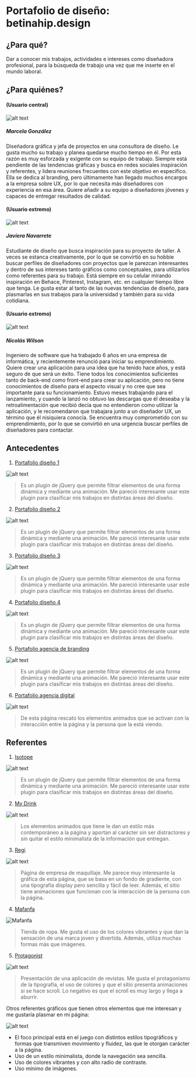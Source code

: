 # Portafolio de diseño: betinahip.design

## **¿Para qué?**

Dar a conocer mis trabajos, actividades e intereses como diseñadora profesional, para la búsqueda de trabajo una vez que me inserte en el mundo laboral.

## **¿Para quiénes?**  

#### (Usuario central)

![alt text](/imagenes-14/usuario-3.jpg)

##### Marcela González

Diseñadora gráfica y jefa de proyectos en una consultora de diseño. Le gusta mucho su trabajo y planea quedarse mucho tiempo en él. Por esta razón es muy esforzada y exigente con su equipo de trabajo. Siempre está pendiente de las tendencias gráficas y busca en redes sociales inspiración y referentes, y lidera reuniones frecuentes con este objetivo en específico. Ella se dedica al branding, pero últimamente han llegado muchos encargos a la empresa sobre UX, por lo que necesita más diseñadores con experiencia en esa área. Quiere añadir a su equipo a diseñadores jóvenes y capaces de entregar resultados de calidad.

#### (Usuario extremo)

![alt text](/imagenes-14/usuario-1.jpg)

##### Javiera Navarrete

Estudiante de diseño que busca inspiración para su proyecto de taller. A veces se estanca creativamente, por lo que se convirtió en su hobbie buscar perfiles de diseñadores con proyectos que le parezcan interesantes y dentro de sus intereses tanto gráficos como conceptuales, para utilizarlos como referentes para su trabajo. Está siempre en su celular mirando inspiración en Behace, Pinterest, Instagram, etc. en cualquier tiempo libre que tenga. Le gusta estar al tanto de las nuevas tendencias de diseño, para plasmarlas en sus trabajos para la universidad y también para su vida cotidiana. 

#### (Usuario extremo)

![alt text](/imagenes-14/usuario-2.jpg)
##### Nicolás Wilson

Ingeniero de software que ha trabajado 6 años en una empresa de informática, y recientemente renunció para iniciar su emprendimiento. Quiere crear una aplicación para una idea que ha tenido hace años, y está seguro de que será un éxito. Tiene todos los conocimientos suficientes tanto de back-end como front-end para crear su aplicación, pero no tiene conocimientos de diseño para el aspecto visual y no cree que sea importante para su funcionamiento. Estuvo meses trabajando para el lanzamiento, y cuando la lanzó no obtuvo las descargas que él deseaba y la retroalimentación que recibió decía que no entendieron como utilizar la aplicación, y le recomendaron que trabajara junto a un diseñador UX, un término que él nisiquiera conocía. Se encuentra muy comprometido con su emprendimiento, por lo que se convirtió en una urgencia buscar perfiles de diseñadores para contactar.


## **Antecedentes** 

1. [Portafolio diseño 1](http://allancoutachot.fr/)

![alt text](/imagenes-14/p1.png)
> Es un plugin de jQuery que permite filtrar elementos de una forma dinámica y mediante una animación. Me pareció interesante usar este plugin para clasificar mis trabajos en distintas áreas del diseño.

2. [Portafolio diseño 2](https://www.anandupender.com/)

![alt text](/imagenes-14/p2.png)
> Es un plugin de jQuery que permite filtrar elementos de una forma dinámica y mediante una animación. Me pareció interesante usar este plugin para clasificar mis trabajos en distintas áreas del diseño.

3. [Portafolio diseño 3](https://ztandesign.com/)

![alt text](/imagenes-14/p3.png)
> Es un plugin de jQuery que permite filtrar elementos de una forma dinámica y mediante una animación. Me pareció interesante usar este plugin para clasificar mis trabajos en distintas áreas del diseño.

4. [Portafolio diseño 4](https://www.alexandermorris.co/)

![alt text](/imagenes-14/p4.png)
> Es un plugin de jQuery que permite filtrar elementos de una forma dinámica y mediante una animación. Me pareció interesante usar este plugin para clasificar mis trabajos en distintas áreas del diseño.

5. [Portafolio agencia de branding](https://studioouam.com/en)

![alt text](/imagenes-14/p5.png)
> Es un plugin de jQuery que permite filtrar elementos de una forma dinámica y mediante una animación. Me pareció interesante usar este plugin para clasificar mis trabajos en distintas áreas del diseño.
> 
6. [Portafolio agencia digital](https://www.agencekali.fr/)

![alt text](/imagenes-14/p6.png)
> De esta página rescato los elementos animados que se activan con la interacción entre la página y la persona que la está viendo. 


## **Referentes**

1. [Isotope](https://isotope.metafizzy.co/)

![alt text](/imagenes-14/isotope.png)
> Es un plugin de jQuery que permite filtrar elementos de una forma dinámica y mediante una animación. Me pareció interesante usar este plugin para clasificar mis trabajos en distintas áreas del diseño.

2. [My Drink](https://www.my-drink.ch/)

![alt text](/imagenes-14/mydrink.png)
> Los elementos animados que tiene le dan un estilo más contemporáneo a la página y aportan al carácter sin ser distractores y sin quitar el estilo minimalista de la información que entregan.

3. [Regi](https://regi.it/)

![alt text](/imagenes-14/regi.png)
> Página de empresa de maquillaje. Me parece muy interesante la gráfica de esta página, que se basa en un fondo de gradiente, con una tipografía display pero sencilla y fácil de leer. Además, el sitio tiene animaciones que funcionan con la interacción de la persona con la página. 

4. [Mafanfa](https://mafanfa.com/)

![Mafanfa](/imagenes-14/mafanfa.png)
> Tienda de ropa. Me gusta el uso de los colores vibrantes y que dan la sensación de una marca joven y divertida. Además, utiliza muchas formas más que imágenes.

5. [Protagonist](https://www.protagonist.app/#/)

![alt text](/imagenes-14/protagonist.png)
> Presentación de una aplicación de revistas. Me gusta el protagonismo de la tipografía, el uso de colores y que el sitio presenta animaciones si se hace scroll. Lo negativo es que el scroll es muy largo y llega a aburrir.

Otros referentes gráficos que tienen otros elementos que me interesan y me gustaría plasmar en mi página:

![alt text](/imagenes-14/referentes.png)

+ El foco principal está en el juego con distintos estilos tipográficos y formas que transmiven movimiento y fluidez, las que le otorgan carácter a la página. 
+ Uso de un estilo minimalista, donde la navegación sea sencilla. 
+ Uso de colores vibrantes y con alto radio de contraste. 
+ Uso mínimo de imágenes.
